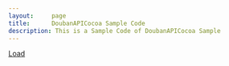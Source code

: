 ```yaml
---
layout:     page
title:      DoubanAPICocoa Sample Code
description: This is a Sample Code of DoubanAPICocoa Sample
---
```

<a href="guojingsample://success">Load</a>
